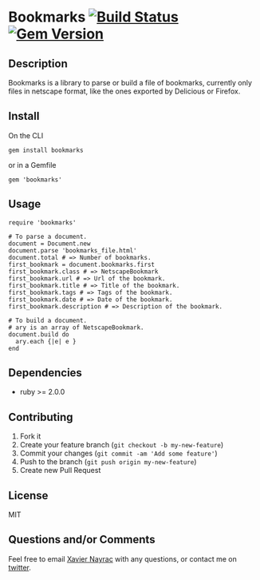 Bookmarks [![Build Status](https://travis-ci.org/lkdjiin/bookmarks.png)](https://travis-ci.org/lkdjiin/bookmarks) [![Gem Version](https://badge.fury.io/rb/bookmarks.png)](http://badge.fury.io/rb/bookmarks)
================

Description
-----------

Bookmarks is a library to parse or build a file of bookmarks, currently
only files in netscape format, like the ones exported by Delicious or
Firefox.

Install
-------------------------

On the CLI

    gem install bookmarks

or in a Gemfile

    gem 'bookmarks'

Usage
--------------------------

    require 'bookmarks'

    # To parse a document.
    document = Document.new
    document.parse 'bookmarks_file.html'
    document.total # => Number of bookmarks.
    first_bookmark = document.bookmarks.first
    first_bookmark.class # => NetscapeBookmark
    first_bookmark.url # => Url of the bookmark.
    first_bookmark.title # => Title of the bookmark.
    first_bookmark.tags # => Tags of the bookmark.
    first_bookmark.date # => Date of the bookmark.
    first_bookmark.description # => Description of the bookmark.

    # To build a document.
    # ary is an array of NetscapeBookmark.
    document.build do
      ary.each {|e| e }
    end
    


Dependencies
--------------------------

  * ruby >= 2.0.0

Contributing
-------------------------

1. Fork it
2. Create your feature branch (`git checkout -b my-new-feature`)
3. Commit your changes (`git commit -am 'Add some feature'`)
4. Push to the branch (`git push origin my-new-feature`)
5. Create new Pull Request


License
--------------------------

MIT


Questions and/or Comments
--------------------------

Feel free to email [Xavier Nayrac](mailto:xavier.nayrac@gmail.com)
with any questions, or contact me on [twitter](https://twitter.com/lkdjiin).
